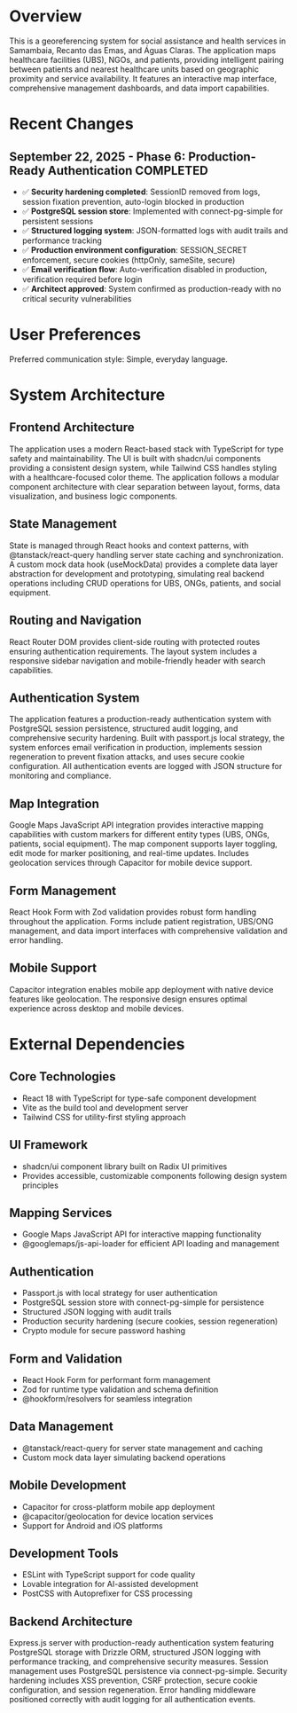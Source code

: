 # Overview

This is a georeferencing system for social assistance and health services in Samambaia, Recanto das Emas, and Águas Claras. The application maps healthcare facilities (UBS), NGOs, and patients, providing intelligent pairing between patients and nearest healthcare units based on geographic proximity and service availability. It features an interactive map interface, comprehensive management dashboards, and data import capabilities.

# Recent Changes

## September 22, 2025 - Phase 6: Production-Ready Authentication COMPLETED
- ✅ **Security hardening completed**: SessionID removed from logs, session fixation prevention, auto-login blocked in production
- ✅ **PostgreSQL session store**: Implemented with connect-pg-simple for persistent sessions
- ✅ **Structured logging system**: JSON-formatted logs with audit trails and performance tracking  
- ✅ **Production environment configuration**: SESSION_SECRET enforcement, secure cookies (httpOnly, sameSite, secure)
- ✅ **Email verification flow**: Auto-verification disabled in production, verification required before login
- ✅ **Architect approved**: System confirmed as production-ready with no critical security vulnerabilities

# User Preferences

Preferred communication style: Simple, everyday language.

# System Architecture

## Frontend Architecture
The application uses a modern React-based stack with TypeScript for type safety and maintainability. The UI is built with shadcn/ui components providing a consistent design system, while Tailwind CSS handles styling with a healthcare-focused color theme. The application follows a modular component architecture with clear separation between layout, forms, data visualization, and business logic components.

## State Management
State is managed through React hooks and context patterns, with @tanstack/react-query handling server state caching and synchronization. A custom mock data hook (useMockData) provides a complete data layer abstraction for development and prototyping, simulating real backend operations including CRUD operations for UBS, ONGs, patients, and social equipment.

## Routing and Navigation
React Router DOM provides client-side routing with protected routes ensuring authentication requirements. The layout system includes a responsive sidebar navigation and mobile-friendly header with search capabilities.

## Authentication System
The application features a production-ready authentication system with PostgreSQL session persistence, structured audit logging, and comprehensive security hardening. Built with passport.js local strategy, the system enforces email verification in production, implements session regeneration to prevent fixation attacks, and uses secure cookie configuration. All authentication events are logged with JSON structure for monitoring and compliance.

## Map Integration
Google Maps JavaScript API integration provides interactive mapping capabilities with custom markers for different entity types (UBS, ONGs, patients, social equipment). The map component supports layer toggling, edit mode for marker positioning, and real-time updates. Includes geolocation services through Capacitor for mobile device support.

## Form Management
React Hook Form with Zod validation provides robust form handling throughout the application. Forms include patient registration, UBS/ONG management, and data import interfaces with comprehensive validation and error handling.

## Mobile Support
Capacitor integration enables mobile app deployment with native device features like geolocation. The responsive design ensures optimal experience across desktop and mobile devices.

# External Dependencies

## Core Technologies
- React 18 with TypeScript for type-safe component development
- Vite as the build tool and development server
- Tailwind CSS for utility-first styling approach

## UI Framework
- shadcn/ui component library built on Radix UI primitives
- Provides accessible, customizable components following design system principles

## Mapping Services
- Google Maps JavaScript API for interactive mapping functionality
- @googlemaps/js-api-loader for efficient API loading and management

## Authentication
- Passport.js with local strategy for user authentication
- PostgreSQL session store with connect-pg-simple for persistence
- Structured JSON logging with audit trails
- Production security hardening (secure cookies, session regeneration)
- Crypto module for secure password hashing

## Form and Validation
- React Hook Form for performant form management
- Zod for runtime type validation and schema definition
- @hookform/resolvers for seamless integration

## Data Management
- @tanstack/react-query for server state management and caching
- Custom mock data layer simulating backend operations

## Mobile Development
- Capacitor for cross-platform mobile app deployment
- @capacitor/geolocation for device location services
- Support for Android and iOS platforms

## Development Tools
- ESLint with TypeScript support for code quality
- Lovable integration for AI-assisted development
- PostCSS with Autoprefixer for CSS processing

## Backend Architecture
Express.js server with production-ready authentication system featuring PostgreSQL storage with Drizzle ORM, structured JSON logging with performance tracking, and comprehensive security measures. Session management uses PostgreSQL persistence via connect-pg-simple. Security hardening includes XSS prevention, CSRF protection, secure cookie configuration, and session regeneration. Error handling middleware positioned correctly with audit logging for all authentication events.